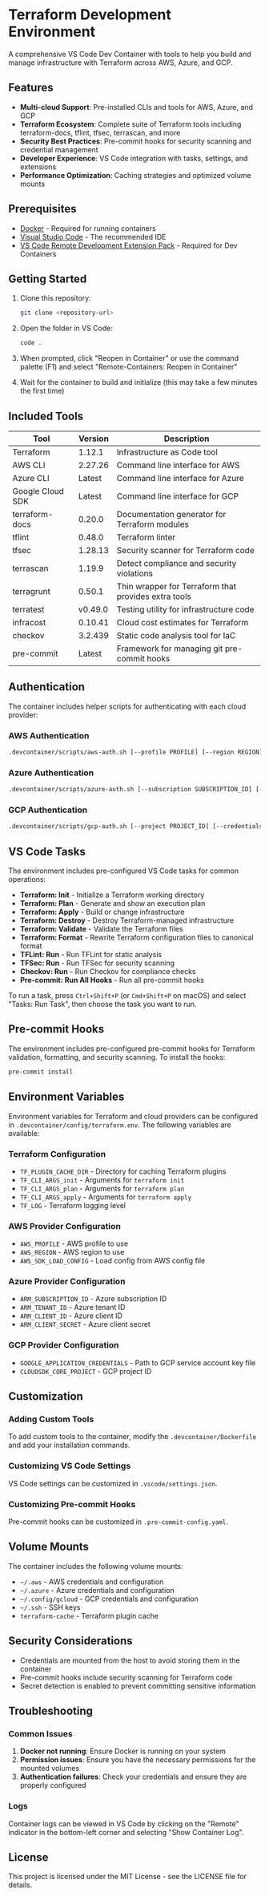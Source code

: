 # Terraform Development Environment

A comprehensive VS Code Dev Container with tools to help you build and manage infrastructure with Terraform across AWS, Azure, and GCP.

## Features

- **Multi-cloud Support**: Pre-installed CLIs and tools for AWS, Azure, and GCP
- **Terraform Ecosystem**: Complete suite of Terraform tools including terraform-docs, tflint, tfsec, terrascan, and more
- **Security Best Practices**: Pre-commit hooks for security scanning and credential management
- **Developer Experience**: VS Code integration with tasks, settings, and extensions
- **Performance Optimization**: Caching strategies and optimized volume mounts

## Prerequisites

- [Docker](https://www.docker.com/products/docker-desktop/) - Required for running containers
- [Visual Studio Code](https://code.visualstudio.com/) - The recommended IDE
- [VS Code Remote Development Extension Pack](https://marketplace.visualstudio.com/items?itemName=ms-vscode-remote.vscode-remote-extensionpack) - Required for Dev Containers

## Getting Started

1. Clone this repository:
   ```bash
   git clone <repository-url>
   ```

2. Open the folder in VS Code:
   ```bash
   code .
   ```

3. When prompted, click "Reopen in Container" or use the command palette (F1) and select "Remote-Containers: Reopen in Container"

4. Wait for the container to build and initialize (this may take a few minutes the first time)

## Included Tools

| Tool | Version | Description |
|------|---------|-------------|
| Terraform | 1.12.1 | Infrastructure as Code tool |
| AWS CLI | 2.27.26 | Command line interface for AWS |
| Azure CLI | Latest | Command line interface for Azure |
| Google Cloud SDK | Latest | Command line interface for GCP |
| terraform-docs | 0.20.0 | Documentation generator for Terraform modules |
| tflint | 0.48.0 | Terraform linter |
| tfsec | 1.28.13 | Security scanner for Terraform code |
| terrascan | 1.19.9 | Detect compliance and security violations |
| terragrunt | 0.50.1 | Thin wrapper for Terraform that provides extra tools |
| terratest | v0.49.0 | Testing utility for infrastructure code |
| infracost | 0.10.41 | Cloud cost estimates for Terraform |
| checkov | 3.2.439 | Static code analysis tool for IaC |
| pre-commit | Latest | Framework for managing git pre-commit hooks |

## Authentication

The container includes helper scripts for authenticating with each cloud provider:

### AWS Authentication

```bash
.devcontainer/scripts/aws-auth.sh [--profile PROFILE] [--region REGION] [--sso]
```

### Azure Authentication

```bash
.devcontainer/scripts/azure-auth.sh [--subscription SUBSCRIPTION_ID] [--tenant TENANT_ID] [--service-principal] [--client-id CLIENT_ID] [--client-secret CLIENT_SECRET]
```

### GCP Authentication

```bash
.devcontainer/scripts/gcp-auth.sh [--project PROJECT_ID] [--credentials FILE_PATH]
```

## VS Code Tasks

The environment includes pre-configured VS Code tasks for common operations:

- **Terraform: Init** - Initialize a Terraform working directory
- **Terraform: Plan** - Generate and show an execution plan
- **Terraform: Apply** - Build or change infrastructure
- **Terraform: Destroy** - Destroy Terraform-managed infrastructure
- **Terraform: Validate** - Validate the Terraform files
- **Terraform: Format** - Rewrite Terraform configuration files to canonical format
- **TFLint: Run** - Run TFLint for static analysis
- **TFSec: Run** - Run TFSec for security scanning
- **Checkov: Run** - Run Checkov for compliance checks
- **Pre-commit: Run All Hooks** - Run all pre-commit hooks

To run a task, press `Ctrl+Shift+P` (or `Cmd+Shift+P` on macOS) and select "Tasks: Run Task", then choose the task you want to run.

## Pre-commit Hooks

The environment includes pre-configured pre-commit hooks for Terraform validation, formatting, and security scanning. To install the hooks:

```bash
pre-commit install
```

## Environment Variables

Environment variables for Terraform and cloud providers can be configured in `.devcontainer/config/terraform.env`. The following variables are available:

### Terraform Configuration

- `TF_PLUGIN_CACHE_DIR` - Directory for caching Terraform plugins
- `TF_CLI_ARGS_init` - Arguments for `terraform init`
- `TF_CLI_ARGS_plan` - Arguments for `terraform plan`
- `TF_CLI_ARGS_apply` - Arguments for `terraform apply`
- `TF_LOG` - Terraform logging level

### AWS Provider Configuration

- `AWS_PROFILE` - AWS profile to use
- `AWS_REGION` - AWS region to use
- `AWS_SDK_LOAD_CONFIG` - Load config from AWS config file

### Azure Provider Configuration

- `ARM_SUBSCRIPTION_ID` - Azure subscription ID
- `ARM_TENANT_ID` - Azure tenant ID
- `ARM_CLIENT_ID` - Azure client ID
- `ARM_CLIENT_SECRET` - Azure client secret

### GCP Provider Configuration

- `GOOGLE_APPLICATION_CREDENTIALS` - Path to GCP service account key file
- `CLOUDSDK_CORE_PROJECT` - GCP project ID

## Customization

### Adding Custom Tools

To add custom tools to the container, modify the `.devcontainer/Dockerfile` and add your installation commands.

### Customizing VS Code Settings

VS Code settings can be customized in `.vscode/settings.json`.

### Customizing Pre-commit Hooks

Pre-commit hooks can be customized in `.pre-commit-config.yaml`.

## Volume Mounts

The container includes the following volume mounts:

- `~/.aws` - AWS credentials and configuration
- `~/.azure` - Azure credentials and configuration
- `~/.config/gcloud` - GCP credentials and configuration
- `~/.ssh` - SSH keys
- `terraform-cache` - Terraform plugin cache

## Security Considerations

- Credentials are mounted from the host to avoid storing them in the container
- Pre-commit hooks include security scanning for Terraform code
- Secret detection is enabled to prevent committing sensitive information

## Troubleshooting

### Common Issues

1. **Docker not running**: Ensure Docker is running on your system
2. **Permission issues**: Ensure you have the necessary permissions for the mounted volumes
3. **Authentication failures**: Check your credentials and ensure they are properly configured

### Logs

Container logs can be viewed in VS Code by clicking on the "Remote" indicator in the bottom-left corner and selecting "Show Container Log".

## License

This project is licensed under the MIT License - see the LICENSE file for details.
